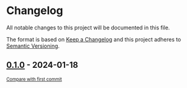 # Changelog

All notable changes to this project will be documented in this file.

The format is based on [Keep a Changelog](http://keepachangelog.com/en/1.0.0/)
and this project adheres to [Semantic Versioning](http://semver.org/spec/v2.0.0.html).

<!-- insertion marker -->
## [0.1.0](https://github.com/AllenInstitute/npc_lims/releases/tag/0.1.0) - 2024-01-18

<small>[Compare with first commit](https://github.com/AllenInstitute/npc_lims/compare/ad132a373ac2eccab9ce64bb7d86012847fbf2e0...0.1.0)</small>

